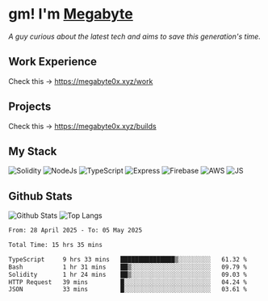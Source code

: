 # gm! I'm [Megabyte](https://megabyte0x.xyz/)

*A guy curious about the latest tech and aims to save this generation's time.*

## Work Experience

Check this -> https://megabyte0x.xyz/work

## Projects

Check this -> https://megabyte0x.xyz/builds

## My Stack

![Solidity](https://img.shields.io/badge/solidity-grey?style=for-the-badge&logo=solidity&logoColor=Green)
![NodeJs](https://img.shields.io/badge/NODE_JS-grey?style=for-the-badge&logo=nodedotjs&logoColor=Green)
![TypeScript](https://img.shields.io/badge/TS-grey?style=for-the-badge&logo=typescript&logoColor=Green)
![Express](https://img.shields.io/badge/EXPRESS-grey?style=for-the-badge&logo=EXPRESS&logoColor=Green)
![Firebase](https://img.shields.io/badge/EXPRESS-grey?style=for-the-badge&logo=EXPRESS&logoColor=Green)
![AWS](https://img.shields.io/badge/AWS-grey?style=for-the-badge&logo=amazonaws&logoColor=Yellow)
![JS](https://img.shields.io/badge/JS-grey?style=for-the-badge&logo=javascript&logoColor=Green)

## Github Stats

![Github Stats](https://github-readme-stats.vercel.app/api?username=megabyte0x&show_icons=true&theme=dark&hide_border=true&bg_color=0D1117) ![Top Langs](https://github-readme-stats.vercel.app/api/top-langs/?username=megabyte0x&layout=compact&theme=dark)

<!--START_SECTION:waka-->

```txt
From: 28 April 2025 - To: 05 May 2025

Total Time: 15 hrs 35 mins

TypeScript     9 hrs 33 mins   ███████████████▒░░░░░░░░░   61.32 %
Bash           1 hr 31 mins    ██▒░░░░░░░░░░░░░░░░░░░░░░   09.79 %
Solidity       1 hr 24 mins    ██▒░░░░░░░░░░░░░░░░░░░░░░   09.03 %
HTTP Request   39 mins         █░░░░░░░░░░░░░░░░░░░░░░░░   04.24 %
JSON           33 mins         █░░░░░░░░░░░░░░░░░░░░░░░░   03.61 %
```

<!--END_SECTION:waka-->


